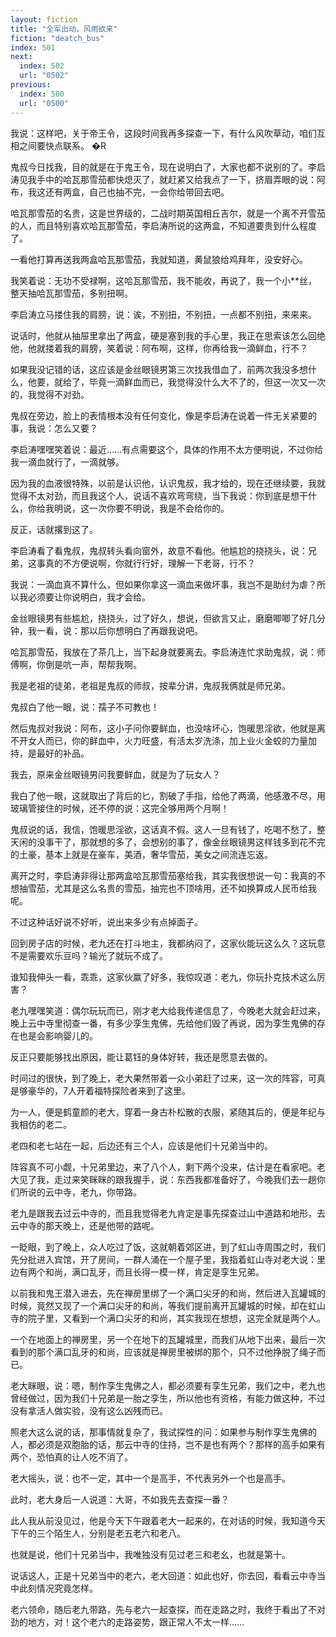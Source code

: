 ```yaml
---
layout: fiction
title: "全军出动，风雨欲来"
fiction: "deatch_bus"
index: 501
next:
  index: 502
  url: "0502"
previous:
  index: 500
  url: "0500"
---
```

我说：这样吧，关于帝王令，这段时间我再多探查一下，有什么风吹草动，咱们互相之间要快点联系。 �R

鬼叔今日找我，目的就是在于鬼王令，现在说明白了，大家也都不说别的了。李启涛见我手中的哈瓦那雪茄都快熄灭了，就赶紧又给我点了一下，挤眉弄眼的说：阿布，我这还有两盒，自己也抽不完，一会你给带回去吧。

哈瓦那雪茄的名贵，这是世界级的，二战时期英国相丘吉尔，就是一个离不开雪茄的人，而且特别喜欢哈瓦那雪茄，李启涛所说的这两盒，不知道要贵到什么程度了。

一看他打算再送我两盒哈瓦那雪茄，我就知道，黄鼠狼给鸡拜年，没安好心。

我笑着说：无功不受禄啊，这哈瓦那雪茄，我不能收，再说了，我一个小**丝，整天抽哈瓦那雪茄，多别扭啊。

李启涛立马搂住我的肩膀，说：诶，不别扭，不别扭，一点都不别扭，来来来。

说话时，他就从抽屉里拿出了两盒，硬是塞到我的手心里，我正在思索该怎么回绝他，他就搂着我的肩膀，笑着说：阿布啊，这样，你再给我一滴鲜血，行不？

如果我没记错的话，这应该是金丝眼镜男第三次找我借血了，前两次我没多想什么，他要，就给了，毕竟一滴鲜血而已，我觉得没什么大不了的，但这一次又一次的，我觉得不对劲。

鬼叔在旁边，脸上的表情根本没有任何变化，像是李启涛在说着一件无关紧要的事，我说：怎么又要？

李启涛嘿嘿笑着说：最近……有点需要这个，具体的作用不太方便明说，不过你给我一滴血就行了，一滴就够。

因为我的血液很特殊，以前是认识他，认识鬼叔，我才给的，现在还继续要，我就觉得不太对劲，而且我这个人，说话不喜欢弯弯绕，当下我说：你到底是想干什么，你给我明说，这一次你要不明说，我是不会给你的。

反正，话就撂到这了。

李启涛看了看鬼叔，鬼叔转头看向窗外，故意不看他。他尴尬的挠挠头，说：兄弟，这事真的不方便说啊，你就行行好，理解一下老哥，行不？

我说：一滴血真不算什么，但如果你拿这一滴血来做坏事，我岂不是助纣为虐？所以我必须要让你说明白，我才会给。

金丝眼镜男有些尴尬，挠挠头，过了好久，想说，但欲言又止，磨磨唧唧了好几分钟，我一看，说：那以后你想明白了再跟我说吧。

哈瓦那雪茄，我放在了茶几上，当下起身就要离去。李启涛连忙求助鬼叔，说：师傅啊，你倒是吭一声，帮帮我啊。

我是老祖的徒弟，老祖是鬼叔的师叔，按辈分讲，鬼叔我俩就是师兄弟。

鬼叔白了他一眼，说：孺子不可教也！

然后鬼叔对我说：阿布，这小子问你要鲜血，也没啥坏心，饱暖思淫欲，他就是离不开女人而已，你的鲜血中，火力旺盛，有活太岁洗涤，加上业火金蛟的力量加持，是最好的补品。

我去，原来金丝眼镜男问我要鲜血，就是为了玩女人？

我白了他一眼，这就取出了背后的匕，割破了手指，给他了两滴，他感激不尽，用玻璃管接住的时候，还不停的说：这完全够用两个月啊！

鬼叔说的话，我信，饱暖思淫欲，这话真不假。这人一旦有钱了，吃喝不愁了，整天闲的没事干了，那就想的多了，会想别的事了，像金丝眼镜男这样钱多到花不完的土豪，基本上就是在豪车，美酒，奢华雪茄，美女之间流连忘返。

离开之时，李启涛非得让那两盒哈瓦那雪茄塞给我，其实我很想说一句：我真的不想抽雪茄，尤其是这么名贵的雪茄，抽完也不顶啥用，还不如换算成人民币给我呢。

不过这种话好说不好听，说出来多少有点掉面子。

回到房子店的时候，老九还在打斗地主，我都纳闷了，这家伙能玩这么久？这玩意不是需要欢乐豆吗？输光了就玩不成了。

谁知我伸头一看，乖乖，这家伙赢了好多，我惊叹道：老九，你玩扑克技术这么厉害？

老九嘿嘿笑道：偶尔玩玩而已，刚才老大给我传递信息了，今晚老大就会赶过来，晚上云中寺里彻查一番，有多少孪生鬼佛，先给他们毁了再说，因为孪生鬼佛的存在也是会影响婴儿的。

反正只要能够找出原因，能让葛钰的身体好转，我还是愿意去做的。

时间过的很快，到了晚上，老大果然带着一众小弟赶了过来，这一次的阵容，可真是够豪华的，7人开着福特探险者来到了这里。

为一人，便是鹤童颜的老大，穿着一身古朴松散的衣服，紧随其后的，便是年纪与我相仿的老二。

老四和老七站在一起，后边还有三个人，应该是他们十兄弟当中的。

阵容真不可小觑，十兄弟里边，来了八个人，剩下两个没来，估计是在看家吧。老大见了我，走过来笑眯眯的跟我握手，说：东西我都准备好了，今晚我们去一趟你们所说的云中寺，老九，你带路。

老九是跟我去过云中寺的，而且我觉得老九肯定是事先探查过山中道路和地形，去云中寺的那天晚上，还是他带的路呢。

一眨眼，到了晚上，众人吃过了饭，这就朝着郊区进，到了虹山寺周围之时，我们先分批进入宾馆，开了房间，一群人涌在一个屋子里，我指着虹山寺对老大说：里边有两个和尚，满口乱牙，而且长得一模一样，肯定是孪生兄弟。

以前我和鬼王潜入进去，先在禅房里绑了一个满口尖牙的和尚，然后进入瓦罐城的时候，竟然又现了一个满口尖牙的和尚，等我们提前离开瓦罐城的时候，却在虹山寺的院子里，又看到一个满口尖牙的和尚，其实我现在想想，这完全就是两个人。

一个在地面上的禅房里，另一个在地下的瓦罐城里，而我们从地下出来，最后一次看到的那个满口乱牙的和尚，应该就是禅房里被绑的那个，只不过他挣脱了绳子而已。

老大眯眼，说：嗯，制作孪生鬼佛之人，都必须要有孪生兄弟，我们之中，老九也曾经做过，因为我们十兄弟是一胎之孪生，所以他也有资格，有能力做这种，不过没有拿活人做实验，没有这么凶残而已。

照老大这么说的话，那事情就复杂了，我试探性的问：如果参与制作孪生鬼佛的人，都必须是双胞胎的话，那云中寺的住持，岂不是也有两个？那样的高手如果有两个，恐怕真的让人吃不消了。

老大摇头，说：也不一定，其中一个是高手，不代表另外一个也是高手。

此时，老大身后一人说道：大哥，不如我先去查探一番？

此人我从前没见过，他是今天下午跟着老大一起来的，在对话的时候，我知道今天下午的三个陌生人，分别是老五老六和老八。

也就是说，他们十兄弟当中，我唯独没有见过老三和老幺，也就是第十。

说话这人，正是十兄弟当中的老六，老大回道：如此也好，你去回，看看云中寺当中此刻情况究竟怎样。

老六领命，随后老九带路，先与老六一起查探，而在走路之时，我终于看出了不对劲的地方，对！这个老六的走路姿势，跟正常人不太一样……